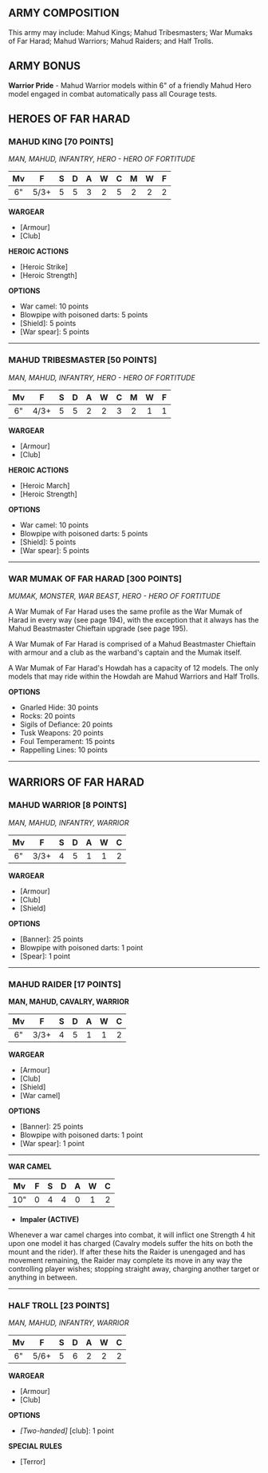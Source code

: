 ﻿## ARMY COMPOSITION

This army may include: Mahud Kings; Mahud Tribesmasters; War Mumaks of Far Harad; Mahud Warriors; Mahud Raiders; and Half Trolls.

## ARMY BONUS

**Warrior Pride** - Mahud Warrior models within 6" of a friendly Mahud Hero model engaged in combat automatically pass all Courage tests.

## HEROES OF FAR HARAD

<div class="unitCard" markdown>

### MAHUD KING [70 POINTS]
*MAN, MAHUD, INFANTRY, HERO - HERO OF FORTITUDE*

| Mv | F | S | D | A | W | C | M | W | F |
|:--:|:--:|:-:|:-:|:-:|:-:|:-:|:-:|:-:|:-:|
| 6" | 5/3+ | 5 | 5 | 3 | 2 | 5 | 2 | 2 | 2 |

**WARGEAR**

- [Armour]
- [Club]

**HEROIC ACTIONS**

- [Heroic Strike]
- [Heroic Strength]

**OPTIONS**

- War camel: 10 points
- Blowpipe with poisoned darts: 5 points
- [Shield]: 5 points
- [War spear]: 5 points

</div>

---

<div class="unitCard" markdown>

### MAHUD TRIBESMASTER [50 POINTS]
*MAN, MAHUD, INFANTRY, HERO - HERO OF FORTITUDE*

| Mv | F | S | D | A | W | C | M | W | F |
|:--:|:--:|:-:|:-:|:-:|:-:|:-:|:-:|:-:|:-:|
| 6" | 4/3+ | 5 | 5 | 2 | 2 | 3 | 2 | 1 | 1 |

**WARGEAR**

- [Armour]
- [Club]

**HEROIC ACTIONS**

- [Heroic March]
- [Heroic Strength]

**OPTIONS**

- War camel: 10 points
- Blowpipe with poisoned darts: 5 points
- [Shield]: 5 points
- [War spear]: 5 points

</div>

---

<div class="unitCard" markdown>

### WAR MUMAK OF FAR HARAD [300 POINTS]
*MUMAK, MONSTER, WAR BEAST, HERO - HERO OF FORTITUDE*

A War Mumak of Far Harad uses the same profile as the War Mumak of Harad in every way (see page 194), with the exception that it always has the Mahud Beastmaster Chieftain upgrade (see page 195). 

A War Mumak of Far Harad is comprised of a Mahud Beastmaster Chieftain with armour and a club as the warband's captain and the Mumak itself.

A War Mumak of Far Harad's Howdah has a capacity of 12 models. The only models that may ride within the Howdah are Mahud Warriors and Half Trolls.

**OPTIONS**

- Gnarled Hide: 30 points
- Rocks: 20 points
- Sigils of Defiance: 20 points
- Tusk Weapons: 20 points
- Foul Temperament: 15 points
- Rappelling Lines: 10 points

</div>

---

## WARRIORS OF FAR HARAD

<div class="unitCard" markdown>

### MAHUD WARRIOR [8 POINTS]
*MAN, MAHUD, INFANTRY, WARRIOR*

| Mv | F | S | D | A | W | C |
|:--:|:--:|:-:|:-:|:-:|:-:|:-:|
| 6" | 3/3+ | 4 | 5 | 1 | 1 | 2 |

**WARGEAR**

- [Armour]
- [Club]
- [Shield]

**OPTIONS**

- [Banner]: 25 points
- Blowpipe with poisoned darts: 1 point
- [Spear]: 1 point

</div>

---

<div class="unitCard" markdown>

### MAHUD RAIDER [17 POINTS]
**MAN, MAHUD, CAVALRY, WARRIOR**

| Mv | F | S | D | A | W | C |
|:--:|:--:|:-:|:-:|:-:|:-:|:-:|
| 6" | 3/3+ | 4 | 5 | 1 | 1 | 2 |

**WARGEAR**

- [Armour]
- [Club]
- [Shield]
- [War camel]

**OPTIONS**

- [Banner]: 25 points
- Blowpipe with poisoned darts: 1 point
- [War spear]: 1 point

---

**WAR CAMEL**

| Mv | F | S | D | A | W | C |
|:----:|:---:|:---:|:---:|:---:|:---:|:---:|
| 10" | 0 | 4 | 4 | 0 | 1 | 2 |

- **Impaler (ACTIVE)**

Whenever a war camel charges into combat, it will inflict one Strength 4 hit upon one model it has charged (Cavalry models suffer the hits on both the mount and the rider). If after these hits the Raider is unengaged and has movement remaining, the Raider may complete its move in any way the controlling player wishes; stopping straight away, charging another target or anything in between.

</div>

---

<div class="unitCard" markdown>

### HALF TROLL [23 POINTS]
*MAN, MAHUD, INFANTRY, WARRIOR*

| Mv | F | S | D | A | W | C |
|:--:|:--:|:-:|:-:|:-:|:-:|:-:|
| 6" | 5/6+ | 5 | 6 | 2 | 2 | 2 |

**WARGEAR**

- [Armour]
- [Club]

**OPTIONS**

- *[Two-handed]* [club]: 1 point

**SPECIAL RULES**

- [Terror]

</div>